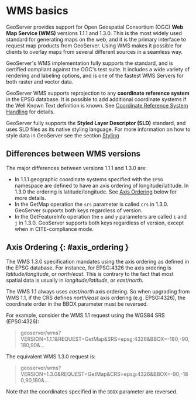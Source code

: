 # WMS basics

GeoServer provides support for Open Geospatial Consortium (OGC) **Web Map Service (WMS)** versions 1.1.1 and 1.3.0. This is the most widely used standard for generating maps on the web, and it is the primary interface to request map products from GeoServer. Using WMS makes it possible for clients to overlay maps from several different sources in a seamless way.

GeoServer's WMS implementation fully supports the standard, and is certified compliant against the OGC's test suite. It includes a wide variety of rendering and labeling options, and is one of the fastest WMS Servers for both raster and vector data.

GeoServer WMS supports reprojection to any **coordinate reference system** in the EPSG database. It is possible to add additional coordinate systems if the Well Known Text definition is known. See [Coordinate Reference System Handling](../../configuration/crshandling/index.md) for details.

GeoServer fully supports the **Styled Layer Descriptor (SLD)** standard, and uses SLD files as its native styling language. For more information on how to style data in GeoServer see the section [Styling](../../styling/index.md)

## Differences between WMS versions

The major differences between versions 1.1.1 and 1.3.0 are:

-   In 1.1.1 geographic coordinate systems specified with the `EPSG` namespace are defined to have an axis ordering of longitude/latitude. In 1.3.0 the ordering is latitude/longitude. See [Axis Ordering](basics.md#axis_ordering) below for more details.
-   In the GetMap operation the `srs` parameter is called `crs` in 1.3.0. GeoServer supports both keys regardless of version.
-   In the GetFeatureInfo operation the `x` and `y` parameters are called `i` and `j` in 1.3.0. GeoServer supports both keys regardless of version, except when in CITE-compliance mode.

## Axis Ordering {: #axis_ordering }

The WMS 1.3.0 specification mandates using the axis ordering as defined in the EPSG database. For instance, for EPSG:4326 the axis ordering is *latitude/longitude*, or *north/east*. This is contrary to the fact that most spatial data is usually in *longitude/latitude*, or *east/north*.

The WMS 1.1 always uses *east/north* axis ordering. So when upgrading from WMS 1.1, if the CRS defines *north/east* axis ordering (e.g. EPSG:4326), the coordinate order in the BBOX parameter must be reversed.

For example, consider the WMS 1.1 request using the WGS84 SRS (EPSG:4326):

> geoserver/wms?VERSION=1.1.1&REQUEST=GetMap&SRS=epsg:4326&BBOX=-180,-90,180,90&\...

The equivalent WMS 1.3.0 request is:

> geoserver/wms?VERSION=1.3.0&REQUEST=GetMap&CRS=epsg:4326&BBOX=-90,-180,90,180&\...

Note that the coordinates specified in the `BBOX` parameter are reversed.
